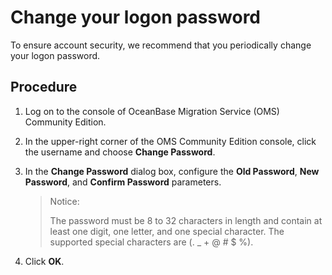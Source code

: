 # Change your logon password

To ensure account security, we recommend that you periodically change your logon password.

## Procedure

1. Log on to the console of OceanBase Migration Service (OMS) Community Edition.

2. In the upper-right corner of the OMS Community Edition console, click the username and choose **Change Password**.

3. In the **Change Password** dialog box, configure the **Old Password**, **New Password**, and **Confirm Password** parameters.

   >Notice:
   >
   > The password must be 8 to 32 characters in length and contain at least one digit, one letter, and one special character. The supported special characters are (. _ + @ # $ %).
  
4. Click **OK**.

